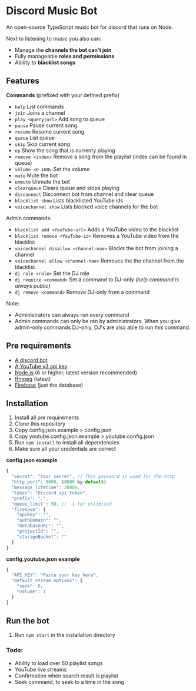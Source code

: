 # Discord Music Bot
An open-source TypeScript music bot for discord that runs on Node.

Next to listening to music you also can:
* Manage the **channels the bot can't join**
* Fully manageable **roles and permissions**
* Ability to **blacklist songs**

## Features
__Commands__ (prefixed with your defined prefix)
* `help` List commands
* `join` Joins a channel
* `play <query|url>` Add song to queue
* `pause` Pause current song
* `resume` Resume current song
* `queue` List queue
* `skip` Skip current song
* `np` Show the song that is currenty playing
* `remove <index>` Remove a song from the playlist (index can be found in queue)
* `volume <0-100>` Set the volume
* `mute` Mute the bot
* `unmute` Unmute the bot
* `clearqueue` Clears queue and stops playing
* `disconnect` Disconnect bot from channel and clear queue
* `blacklist show` Lists blacklisted YouTube ids
* `voicechannel show` Lists blocked voice channels for the bot

Admin commands:
* `blacklist add <YouTube-url>` Adds a YouTube video to the blacklist
* `blacklist remove <YouTube-id>` Removes a YouTube video from the blacklist
* `voicechannel disallow <channel-nae>` Blocks the bot from joining a channel
* `voicechannel allow <channel-nae>` Removes the the channel from the blacklist
* `dj role <role>` Set the DJ role
* `dj require <command>` Set a command to DJ-only *(help command is always public)*
* `dj remove <command>` Remove DJ-only from a command

Note:
* Administrators can always run every command
* Admin commands can only be ran by administrators. When you give admin-only commands DJ-only, DJ's are also able to run this command.

## Pre requirements

* [A discord bot](https://discordapp.com/developers/applications/me)
* [A YouTube v3 api key](https://developers.google.com/youtube/v3/getting-started)
* [Node.js](https://nodejs.org) (6 or higher, latest version recommended)
* [ffmpeg](https://www.ffmpeg.org/) (latest)
* [Firebase](https://console.firebase.google.com/u/0/) (just the database)

## Installation
1. Install all pre requirements
2. Clone this repository
3. Copy config.json.example > config.json
4. Copy youtube.config.json.example > youtube.config.json
5. Run `npm install` to install all dependencies
6. Make sure all your credentials are correct

__config.json example__
```javascript
{
  "secret": "Your secret", // This password is used for the http
  "http_port": 8000, (8000 by default)
  "message_lifetime": 30000,
  "token": "Discord api token",
  "prefix": ".",
  "queue_limit": 50, // -1 for unlimited
  "firebase": {
    "apiKey": "",
    "authDomain": "",
    "databaseURL": "",
    "projectId": "",
    "storageBucket": ""
  }
}
```

__config.youtube.json example__
```javascript
{
  "API_KEY": "Paste your key here",
  "default_stream_options": {
    "seek": 0,
    "volume": 1
  }
}
```

## Run the bot
1. Run `npm start` in the installation directory

### Todo:

* Ability to load over 50 playlist songs
* YouTube live streams
* Confirmation when search result is playlist
* Seek command, to seek to a time in the song
